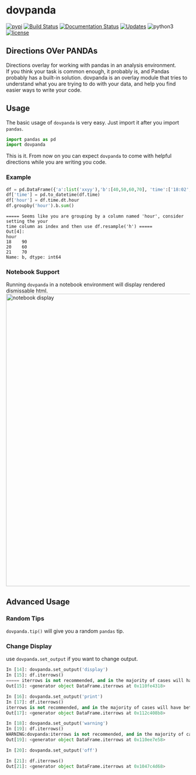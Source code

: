 # dovpanda
[![pypi](https://img.shields.io/pypi/v/dovpanda.svg)](https://pypi.python.org/pypi/dovpanda)
[![Build Status](https://travis-ci.org/dovpanda-dev/dovpanda.svg?branch=master)](https://travis-ci.org/dovpanda-dev/dovpanda)
[![Documentation Status](https://readthedocs.org/projects/dovpanda/badge/?version=latest)](https://dovpanda.readthedocs.io/en/latest/?badge=latest)
[![Updates](https://pyup.io/repos/github/dovpanda-dev/dovpanda/shield.svg)](https://pyup.io/repos/github/dovpanda-dev/dovpanda/)
![python3](https://pyup.io/repos/github/dovpanda-dev/dovpanda/python-3-shield.svg?t=1572213773477)
[![license](https://img.shields.io/pypi/l/pandas.svg)](https://github.com/dovpanda-dev/dovpanda/blob/master/LICENS)


## Directions OVer PANDAs

Directions overlay for working with pandas in an analysis environment.    
If you think your task is common enough, it probably is, and Pandas probably has a built-in solution.
dovpanda is an overlay module that tries to understand what you are trying to do with your data, and help you
find easier ways to write your code.

## Usage
The basic usage of `dovpanda` is very easy. Just import it after you import `pandas`.
```python
import pandas as pd
import dovpanda
```     
This is it. From now on you can expect `dovpanda` to come with helpful directions while
you are writing you code.

### Example
```python
df = pd.DataFrame({'a':list('xxyy'),'b':[40,50,60,70], 'time':['18:02','18:45','20:12','21:50']})
df['time'] = pd.to_datetime(df.time)
df['hour'] = df.time.dt.hour
df.groupby('hour').b.sum()
```
```
===== Seems like you are grouping by a column named 'hour', consider setting the your
time column as index and then use df.resample('h') =====
Out[4]:
hour
18    90
20    60
21    70
Name: b, dtype: int64
```

### Notebook Support
Running `dovpanda` in a notebook environment will display rendered dismissable html.
<img width="800" alt="notebook display" src="https://user-images.githubusercontent.com/7852981/67240707-aee52e80-f45a-11e9-9f6b-8dca0b9af3d5.png">

## Advanced Usage
### Random Tips
`dovpanda.tip()` will give you a random `pandas` tip.

### Change Display
use `dovpanda.set_output` if you want to change output.

```python
In [14]: dovpanda.set_output('display')
In [15]: df.iterrows()
===== iterrows is not recommended, and in the majority of cases will have better alternatives =====
Out[15]: <generator object DataFrame.iterrows at 0x110fe4318>

In [16]: dovpanda.set_output('print')
In [17]: df.iterrows()
iterrows is not recommended, and in the majority of cases will have better alternatives
Out[17]: <generator object DataFrame.iterrows at 0x112c408b8>

In [18]: dovpanda.set_output('warning')
In [19]: df.iterrows()
WARNING:dovpanda:iterrows is not recommended, and in the majority of cases will have better alternatives
Out[19]: <generator object DataFrame.iterrows at 0x110ee7e58>

In [20]: dovpanda.set_output('off')

In [21]: df.iterrows()
Out[21]: <generator object DataFrame.iterrows at 0x1047c4d68>
```
 
